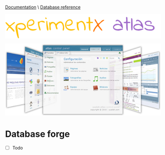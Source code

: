 [Documentation](README.md) 
\ [Database reference](Database-reference.md)

![xperimentx atlas](images/atlas.png) 

<p align='center'> 
    <img alt='yualah atlas' src='images/yualah-atlas.jpg' /> 
</p>

# Database forge

- [ ]  Todo

